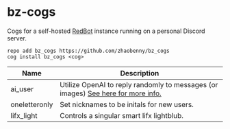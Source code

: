# bz-cogs
Cogs for a self-hosted [RedBot](https://github.com/Cog-Creators/Red-DiscordBot) instance running on a personal Discord server.

```
repo add bz_cogs https://github.com/zhaobenny/bz_cogs
cog install bz_cogs <cog>
```

| Name | Description
| --- | --- |
ai_user | Utilize OpenAI to reply randomly to messages (or images) [See here for more info.](https://github.com/zhaobenny/bz-cogs/tree/main/ai_user)
oneletteronly | Set nicknames to be initals for new users.
lifx_light | Controls a singular smart lifx lightblub.


